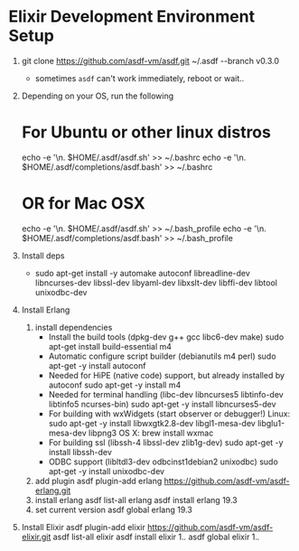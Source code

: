 # Elixir Development Environment Setup
1. git clone https://github.com/asdf-vm/asdf.git ~/.asdf --branch v0.3.0
    + sometimes `asdf` can't work immediately, reboot or wait..
2. Depending on your OS, run the following
    # For Ubuntu or other linux distros
    echo -e '\n. $HOME/.asdf/asdf.sh' >> ~/.bashrc
    echo -e '\n. $HOME/.asdf/completions/asdf.bash' >> ~/.bashrc

    # OR for Mac OSX
    echo -e '\n. $HOME/.asdf/asdf.sh' >> ~/.bash_profile
    echo -e '\n. $HOME/.asdf/completions/asdf.bash' >> ~/.bash_profile
3. Install deps
    + sudo apt-get install -y automake autoconf libreadline-dev libncurses-dev libssl-dev libyaml-dev libxslt-dev libffi-dev libtool unixodbc-dev
4. Install Erlang
    1. install dependencies 
        + Install the build tools (dpkg-dev g++ gcc libc6-dev make)
            sudo apt-get install build-essential m4
        + Automatic configure script builder (debianutils m4 perl)
            sudo apt-get -y install autoconf
        + Needed for HiPE (native code) support, but already installed by autoconf
            sudo apt-get -y install m4
        + Needed for terminal handling (libc-dev libncurses5 libtinfo-dev libtinfo5 ncurses-bin)
            sudo apt-get -y install libncurses5-dev
        + For building with wxWidgets (start observer or debugger!)
            Linux: sudo apt-get -y install libwxgtk2.8-dev libgl1-mesa-dev libglu1-mesa-dev libpng3
            OS X: brew install wxmac
        + For building ssl (libssh-4 libssl-dev zlib1g-dev)
            sudo apt-get -y install libssh-dev
        + ODBC support (libltdl3-dev odbcinst1debian2 unixodbc)
            sudo apt-get -y install unixodbc-dev
    2. add plugin
        asdf plugin-add erlang https://github.com/asdf-vm/asdf-erlang.git
    3. install erlang
        asdf list-all erlang
        asdf install erlang 19.3
    4. set current version
        asdf global erlang 19.3
4. Install Elixir
    asdf plugin-add elixir https://github.com/asdf-vm/asdf-elixir.git
    asdf list-all elixir
    asdf install elixir 1.*.*
    asdf global elixir 1.*.*

